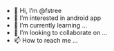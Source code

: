 - 👋 Hi, I’m @fstree
- 👀 I’m interested in android app
- 🌱 I’m currently learning ...
- 💞️ I’m looking to collaborate on ...
- 📫 How to reach me ...

<!---
fstree/fstree is a ✨ special ✨ repository because its `README.md` (this file) appears on your GitHub profile.
You can click the Preview link to take a look at your changes.
--->
